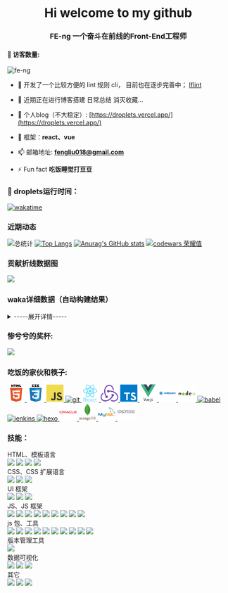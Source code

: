 <h1 align="center">Hi welcome to my github</h1>
<h3 align="center">FE-ng 一个奋斗在前线的Front-End工程师</h3>
<h4 align="left">🤔 访客数量: </h4>
<p align="left"> <img src="https://komarev.com/ghpvc/?username=fe-ng&label=Profile%20views&color=brightgreen&style=flat" alt="fe-ng" /> </p>

- 🔭 开发了一个比较方便的 lint 规则 cli， 目前也在逐步完善中； [lflint](https://www.npmjs.com/package/lflint)

- 🌱 近期正在进行博客搭建 日常总结 消灭收藏...

- 📝 个人blog（不大稳定）: [https://droplets.vercel.app/](https://droplets.vercel.app/)

- 💬 框架：**react、vue**

- 📫 邮箱地址: **fengliu018@gmail.com**

<!-- - 📄 Know about my experiences [https://github.com/FE-ng](https://github.com/FE-ng) -->

- ⚡ Fun fact **吃饭睡觉打豆豆**

### :gem: droplets运行时间：
[![wakatime](https://wakatime.com/badge/github/FE-ng/droplets.svg)](https://wakatime.com/badge/github/FE-ng/droplets)

<!-- 战果 -->
### 近期动态
![总统计](https://github-readme-streak-stats.herokuapp.com/?user=FE-ng) [![Top Langs](https://github-readme-stats.vercel.app/api/top-langs/?username=FE-ng&layout=compact)](https://github.com/anuraghazra/github-readme-stats)
[![Anurag's GitHub stats](https://github-readme-stats.vercel.app/api?username=FE-ng&show_icons=true&theme=solarized-light)](https://github.com/anuraghazra/github-readme-stats) [![codewars 荣耀值](https://www.codewars.com/users/FE-ng/badges/large)](https://www.codewars.com)

<!-- 贡献折线数据图 -->

### 贡献折线数据图
[![](https://activity-graph.herokuapp.com/graph?username=FE-ng&theme=react-dark&area=true&hide_border=true)](https://github.com/FE-ng)



### waka详细数据（自动构建结果）

<details>
<summary>-----展开详情-----</summary>

<!--START_SECTION:waka-->
![Profile Views](http://img.shields.io/badge/Profile%20Views-0-blue)

**🐱 My Github Data** 

> 🏆 919 Contributions in the Year 2021
 > 
> 📦 365.5 kB Used in Github's Storage 
 > 
> 🚫 Not Opted to Hire
 > 
> 📜 32 Public Repositories 
 > 
> 🔑 3 Private Repositories  
 > 
**I'm an Early 🐤** 

```text
🌞 Morning    58 commits     ██░░░░░░░░░░░░░░░░░░░░░░░   10.7% 
🌆 Daytime    245 commits    ███████████░░░░░░░░░░░░░░   45.2% 
🌃 Evening    154 commits    ███████░░░░░░░░░░░░░░░░░░   28.41% 
🌙 Night      85 commits     ████░░░░░░░░░░░░░░░░░░░░░   15.68%

```
📅 **I'm Most Productive on Saturday** 

```text
Monday       73 commits     ███░░░░░░░░░░░░░░░░░░░░░░   13.47% 
Tuesday      43 commits     ██░░░░░░░░░░░░░░░░░░░░░░░   7.93% 
Wednesday    112 commits    █████░░░░░░░░░░░░░░░░░░░░   20.66% 
Thursday     85 commits     ████░░░░░░░░░░░░░░░░░░░░░   15.68% 
Friday       86 commits     ████░░░░░░░░░░░░░░░░░░░░░   15.87% 
Saturday     114 commits    █████░░░░░░░░░░░░░░░░░░░░   21.03% 
Sunday       29 commits     █░░░░░░░░░░░░░░░░░░░░░░░░   5.35%

```


📊 **This Week I Spent My Time On** 

```text
⌚︎ Time Zone: Asia/Shanghai

💬 Programming Languages: 
Other                    40 hrs 15 mins      ████████████████████████░   96.09% 
TypeScript               1 hr 33 mins        █░░░░░░░░░░░░░░░░░░░░░░░░   3.73% 
Markdown                 3 mins              ░░░░░░░░░░░░░░░░░░░░░░░░░   0.13% 
JavaScript               0 secs              ░░░░░░░░░░░░░░░░░░░░░░░░░   0.03% 
JSON                     0 secs              ░░░░░░░░░░░░░░░░░░░░░░░░░   0.02%

🔥 Editors: 
Browser                  40 hrs 15 mins      ████████████████████████░   96.15% 
VS Code                  1 hr 36 mins        █░░░░░░░░░░░░░░░░░░░░░░░░   3.85%

🐱‍💻 Projects: 
immune-control           38 hrs 34 mins      ███████████████████████░░   92.06% 
CY21Emergency-Response   2 hrs 32 mins       █░░░░░░░░░░░░░░░░░░░░░░░░   6.05% 
droplets                 44 mins             ░░░░░░░░░░░░░░░░░░░░░░░░░   1.79% 
scaffolding              1 min               ░░░░░░░░░░░░░░░░░░░░░░░░░   0.07% 
.ssh                     0 secs              ░░░░░░░░░░░░░░░░░░░░░░░░░   0.03%

💻 Operating System: 
Mac                      41 hrs 52 mins      █████████████████████████   100.0%

```

**I Mostly Code in JavaScript** 

```text
JavaScript               11 repos            ███████████████░░░░░░░░░░   61.11% 
HTML                     4 repos             █████░░░░░░░░░░░░░░░░░░░░   22.22% 
CSS                      1 repo              █░░░░░░░░░░░░░░░░░░░░░░░░   5.56% 
Vue                      1 repo              █░░░░░░░░░░░░░░░░░░░░░░░░   5.56% 
Lua                      1 repo              █░░░░░░░░░░░░░░░░░░░░░░░░   5.56%

```


**Timeline**

![Chart not found](https://raw.githubusercontent.com/FE-ng/FE-ng/main/charts/bar_graph.png) 


 Last Updated on 02/09/2021
<!--END_SECTION:waka-->
</details>


<h3 align="left">惨兮兮的奖杯:</h3>

[<img src="https://github-profile-trophy.vercel.app/?username=FE-ng&theme=juicyfresh" />](https://github.com/FE-ng)

<h3 align="left">吃饭的家伙和筷子:</h3>
<p align="left">
  <a href="https://www.w3.org/html/" target="_blank">
    <img
      src="https://raw.githubusercontent.com/devicons/devicon/master/icons/html5/html5-original-wordmark.svg"
      alt="html5"
      width="40"
      height="40"
    />
  </a>
  <a href="https://www.w3schools.com/css/" target="_blank">
    <img
      src="https://raw.githubusercontent.com/devicons/devicon/master/icons/css3/css3-original-wordmark.svg"
      alt="css3"
      width="40"
      height="40"
    />
  </a>
  <a
    href="https://developer.mozilla.org/en-US/docs/Web/JavaScript"
    target="_blank"
  >
    <img
      src="https://raw.githubusercontent.com/devicons/devicon/master/icons/javascript/javascript-original.svg"
      alt="javascript"
      width="40"
      height="40"
    />
  </a>
  <a href="https://git-scm.com/" target="_blank">
    <img
      src="https://www.vectorlogo.zone/logos/git-scm/git-scm-icon.svg"
      alt="git"
      width="40"
      height="40"
    />
  </a>
  <a href="https://reactjs.org/" target="_blank">
    <img
      src="https://raw.githubusercontent.com/devicons/devicon/master/icons/react/react-original-wordmark.svg"
      alt="react"
      width="40"
      height="40"
    />
  </a>
  <a href="https://redux.js.org" target="_blank">
    <img
      src="https://raw.githubusercontent.com/devicons/devicon/master/icons/redux/redux-original.svg"
      alt="redux"
      width="40"
      height="40"
    />
  </a>
  <a href="https://www.typescriptlang.org/" target="_blank">
    <img
      src="https://raw.githubusercontent.com/devicons/devicon/master/icons/typescript/typescript-original.svg"
      alt="typescript"
      width="40"
      height="40"
    />
  </a>
  <a href="https://vuejs.org/" target="_blank">
    <img
      src="https://raw.githubusercontent.com/devicons/devicon/master/icons/vuejs/vuejs-original-wordmark.svg"
      alt="vuejs"
      width="40"
      height="40"
    />
  </a>
  <a href="https://webpack.js.org" target="_blank">
    <img
      src="https://raw.githubusercontent.com/devicons/devicon/d00d0969292a6569d45b06d3f350f463a0107b0d/icons/webpack/webpack-original-wordmark.svg"
      alt="webpack"
      width="40"
      height="40"
    />
  </a>
  <a href="https://nodejs.org" target="_blank">
    <img
      src="https://raw.githubusercontent.com/devicons/devicon/master/icons/nodejs/nodejs-original-wordmark.svg"
      alt="nodejs"
      width="40"
      height="40"
    />
  </a>
  <a href="https://babeljs.io/" target="_blank">
    <img
      src="https://www.vectorlogo.zone/logos/babeljs/babeljs-icon.svg"
      alt="babel"
      width="40"
      height="40"
    />
  </a>

  <a href="https://www.jenkins.io" target="_blank">
    <img
      src="https://www.vectorlogo.zone/logos/jenkins/jenkins-icon.svg"
      alt="jenkins"
      width="40"
      height="40"
    />
  </a>

  <a href="hexo.io/" target="_blank">
    <img
      src="https://www.vectorlogo.zone/logos/hexoio/hexoio-icon.svg"
      alt="hexo"
      width="40"
      height="40"
    />
  </a>

  <a href="https://www.oracle.com/" target="_blank">
    <img
      src="https://raw.githubusercontent.com/devicons/devicon/master/icons/oracle/oracle-original.svg"
      alt="oracle"
      width="40"
      height="40"
    />
  </a>
  <a href="https://www.mongodb.com/" target="_blank">
    <img
      src="https://raw.githubusercontent.com/devicons/devicon/master/icons/mongodb/mongodb-original-wordmark.svg"
      alt="mongodb"
      width="40"
      height="40"
    />
  </a>
  <a href="https://www.mysql.com/" target="_blank">
    <img
      src="https://raw.githubusercontent.com/devicons/devicon/master/icons/mysql/mysql-original-wordmark.svg"
      alt="mysql"
      width="40"
      height="40"
    />
  </a>
  <a href="https://expressjs.com" target="_blank">
    <img
      src="https://raw.githubusercontent.com/devicons/devicon/master/icons/express/express-original-wordmark.svg"
      alt="express"
      width="40"
      height="40"
    />
  </a>
</p>

### 技能：
HTML、模板语言  
![](https://img.shields.io/badge/非常熟练-HTML5-success)
![](https://img.shields.io/badge/入门-PUG-lightgrey)
![](https://img.shields.io/badge/入门-EJS-lightgrey)
![](https://img.shields.io/badge/入门-yaml-lightgrey)
<br>CSS、CSS 扩展语言<br>
![](https://img.shields.io/badge/非常熟练-CSS-blue)
![](https://img.shields.io/badge/熟练-Less-blue)
![](https://img.shields.io/badge/熟练-styleComponents-blue)
<br>UI 框架<br>
![](https://img.shields.io/badge/非常熟练-antd4-success)
![](https://img.shields.io/badge/熟练-ElementUi-success)
![](https://img.shields.io/badge/熟练-Vant-success)
<br>JS、JS 框架<br>
![](https://img.shields.io/badge/非常熟练-React-blue)
![](https://img.shields.io/badge/非常熟练-JavaScript-blue)
![](https://img.shields.io/badge/熟练-TypeScript-blue)
![](https://img.shields.io/badge/熟练-Vue-blue)
![](https://img.shields.io/badge/熟练-Nodejs-blue)
![](https://img.shields.io/badge/熟练-ES6-blue)
![](https://img.shields.io/badge/入门-Express-lightgrey)
![](https://img.shields.io/badge/了解-Egg-lightgrey)
![](https://img.shields.io/badge/了解-pnpm-lightgrey)
<br>js 包、工具<br>
![](https://img.shields.io/badge/非常熟练-Npm-success)
![](https://img.shields.io/badge/非常熟练-Yarn-success)
![](https://img.shields.io/badge/熟练-webpack-success)
![](https://img.shields.io/badge/熟练-eslint-success)
![](https://img.shields.io/badge/熟练-stylelint-success)
![](https://img.shields.io/badge/熟练-markdonwlint-success)
![](https://img.shields.io/badge/入门-babel-lightgrey)
![](https://img.shields.io/badge/入门-脚手架开发-lightgrey)
![](https://img.shields.io/badge/入门-rollup-lightgrey)
![](https://img.shields.io/badge/入门-glup-lightgrey)
<br>版本管理工具<br>
![](https://img.shields.io/badge/非常熟练-Git-blue)
<br>数据可视化<br>
![](https://img.shields.io/badge/了解-Echarts-lightgrey)
![](https://img.shields.io/badge/了解-Svg-lightgrey)
![](https://img.shields.io/badge/入门-Canvas-lightgrey)
<br>其它<br>
![](https://img.shields.io/badge/熟练-vscode-success)
![](https://img.shields.io/badge/了解-nginx-lightgrey)
![](https://img.shields.io/badge/入门-shell-lightgrey)


<!--
**FE-ng/FE-ng** is a ✨ _special_ ✨ repository because its `README.md` (this file) appears on your GitHub profile 6day.
